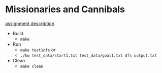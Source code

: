 # Missionaries and Cannibals
[assignment description](http://classes.engr.oregonstate.edu/eecs/spring2017/cs331/assignments/programming1/programming1.html)

* Build
  * `make`
* Run
  * `make test1dfs` or
  * `./hw test_data/start1.txt test_data/goal1.txt dfs output.txt`
* Clean
  * `make clean`
